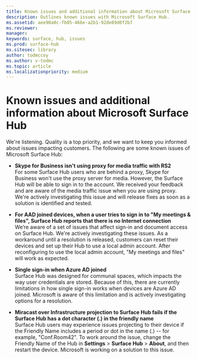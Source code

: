 ```yaml
---
title: Known issues and additional information about Microsoft Surface Hub
description: Outlines known issues with Microsoft Surface Hub.
ms.assetid: aee90a0c-fb05-466e-a2b1-92de89d0f2b7
ms.reviewer: 
manager: 
keywords: surface, hub, issues
ms.prod: surface-hub
ms.sitesec: library
author: todmccoy
ms.author: v-todmc
ms.topic: article
ms.localizationpriority: medium
---
```


# Known issues and additional information about Microsoft Surface Hub

We're listening. Quality is a top priority, and we want to keep you informed about issues impacting customers. The following are some known issues of Microsoft Surface Hub:

- **Skype for Business isn't using proxy for media traffic with RS2**
<br/>For some Surface Hub users who are behind a proxy, Skype for Business won't use the proxy server for media. However, the Surface Hub will be able to sign in to the account. We received your feedback and are aware of the media traffic issue when you are using proxy. We're actively investigating this issue and will release fixes as soon as a solution is identified and tested. 

- **For AAD joined devices, when a user tries to sign in to "My meetings & files", Surface Hub reports that there is no Internet connection**
<br/>We’re aware of a set of issues that affect sign-in and document access on Surface Hub. We're actively investigating these issues. As a workaround until a resolution is released, customers can reset their devices and set up their Hub to use a local admin account. After reconfiguring to use the local admin account, "My meetings and files" will work as expected.
- **Single sign-in when Azure AD joined**
<br/>Surface Hub was designed for communal spaces, which impacts the way user credentials are stored. Because of this, there are currently limitations in how single sign-in works when devices are Azure AD joined. Microsoft is aware of this limitation and is actively investigating options for a resolution.
- **Miracast over Infrastructure projection to Surface Hub fails if the Surface Hub has a dot character (.) in the friendly name**
<br/>Surface Hub users may experience issues projecting to their device if the Friendly Name includes a period or dot in the name (.) -- for example, "Conf.Room42". To work around the issue, change the Friendly Name of the Hub in **Settings** > **Surface Hub** > **About**, and then restart the device. Microsoft is working on a solution to this issue.
